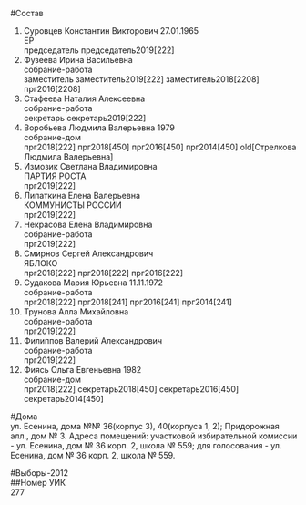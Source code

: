 #Состав  
1. Суровцев Константин Викторович 27.01.1965  
    ЕР  
    председатель председатель2019[222]  
2. Фузеева Ирина Васильевна  
    собрание-работа  
    заместитель заместитель2019[222] заместитель2018[2208] прг2016[2208]  
3. Стафеева Наталия Алексеевна  
    собрание-работа  
    секретарь секретарь2019[222]  
4. Воробьева Людмила Валерьевна 1979  
    собрание-дом  
    прг2018[222] прг2018[450] прг2016[450] прг2014[450] old[Стрелкова Людмила Валерьевна]  
5. Измозик Светлана Владимировна  
    ПАРТИЯ РОСТА  
    прг2019[222]  
6. Липаткина Елена Валерьевна  
    КОММУНИСТЫ РОССИИ  
    прг2019[222]  
7. Некрасова Елена Владимировна  
    собрание-работа  
    прг2019[222]  
8. Смирнов Сергей Александрович  
    ЯБЛОКО  
    прг2018[222] прг2018[222] прг2016[222]  
9. Судакова Мария Юрьевна 11.11.1972  
    собрание-работа  
    прг2018[222] прг2018[241] прг2016[241] прг2014[241]  
10. Трунова Алла Михайловна  
    собрание-работа  
    прг2019[222]  
11. Филиппов Валерий Александрович  
    собрание-работа  
    прг2019[222]  
12. Фиясь Ольга Евгеньевна 1982  
    собрание-дом  
    прг2018[222] секретарь2018[450] секретарь2016[450] секретарь2014[450]  

#Дома  
ул. Есенина, дома №№ 36(корпус 3), 40(корпуса 1, 2); Придорожная алл., дом № 3. Адреса помещений: участковой избирательной комиссии - ул. Есенина, дом № 36 корп. 2, школа № 559; для голосования - ул. Есенина, дом № 36 корп. 2, школа № 559.  
  
#Выборы-2012  
##Номер УИК  
277  
